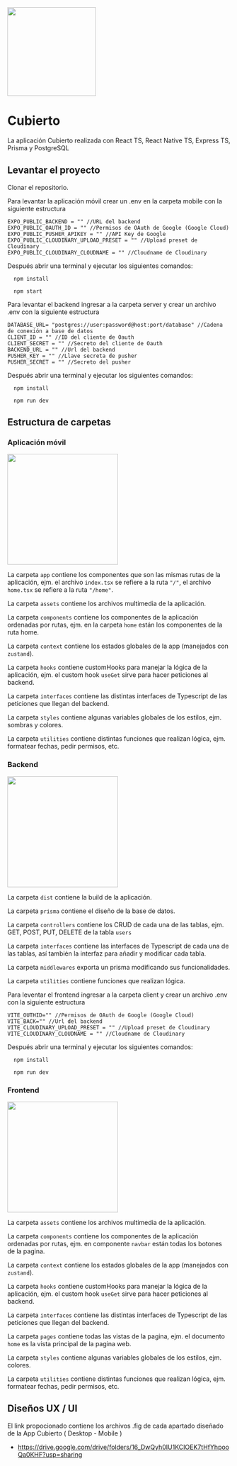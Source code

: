 <img width="200" src="https://cdn.discordapp.com/attachments/1141371465883721890/1152996953563607131/adaptive-icon.png?ex=655a3097&is=6547bb97&hm=41f9287094a4c9d4af3951de3e68ba7f25b796174ed058cfb295e491eba96cc7&" />

# Cubierto

La aplicación Cubierto realizada con React TS, React Native TS, Express TS, Prisma y PostgreSQL

## Levantar el proyecto

Clonar el repositorio.

Para levantar la aplicación móvil crear un .env en la carpeta mobile con la siguiente estructura

```env
EXPO_PUBLIC_BACKEND = "" //URL del backend
EXPO_PUBLIC_OAUTH_ID = "" //Permisos de OAuth de Google (Google Cloud)
EXPO_PUBLIC_PUSHER_APIKEY = "" //API Key de Google
EXPO_PUBLIC_CLOUDINARY_UPLOAD_PRESET = "" //Upload preset de Cloudinary
EXPO_PUBLIC_CLOUDINARY_CLOUDNAME = "" //Cloudname de Cloudinary
```

Después abrir una terminal y ejecutar los siguientes comandos:

```command
  npm install
```
```command
  npm start
```

Para levantar el backend ingresar a la carpeta server y crear un archivo .env con la siguiente estructura

```env
DATABASE_URL= "postgres://user:password@host:port/database" //Cadena de conexión a base de datos
CLIENT_ID = "" //ID del cliente de Oauth
CLIENT_SECRET = "" //Secreto del cliente de Oauth
BACKEND_URL = "" //Url del backend
PUSHER_KEY = "" //Llave secreta de pusher
PUSHER_SECRET = "" //Secreto del pusher
```

Después abrir una terminal y ejecutar los siguientes comandos:

```command
  npm install
```
```command
  npm run dev
```

## Estructura de carpetas
### Aplicación móvil

<img width="250" src="https://media.discordapp.net/attachments/1141371465883721890/1170797698354532412/image.png?ex=655a5953&is=6547e453&hm=8b027f68639f00d76b66337a0d45931a1a1cbd9489d13a406fc19a26e341e591&=" />

La carpeta `app` contiene los componentes que son las mismas rutas de la aplicación, ejm. el archivo `index.tsx` se refiere a la ruta `"/"`, el archivo `home.tsx` se refiere a la ruta `"/home"`.

La carpeta `assets` contiene los archivos multimedia de la aplicación.

La carpeta `components` contiene los componentes de la aplicación ordenadas por rutas, ejm. en la carpeta `home` están los componentes de la ruta home.

La carpeta `context` contiene los estados globales de la app (manejados con `zustand`).

La carpeta `hooks` contiene customHooks para manejar la lógica de la aplicación, ejm. el custom hook `useGet` sirve para hacer peticiones al backend.

La carpeta `interfaces` contiene las distintas interfaces de Typescript de las peticiones que llegan del backend.

La carpeta `styles` contiene algunas variables globales de los estilos, ejm. sombras y colores.

La carpeta `utilities` contiene distintas funciones que realizan lógica, ejm. formatear fechas, pedir permisos, etc.

### Backend

<img width="250" src="https://cdn.discordapp.com/attachments/1141371465883721890/1170799909004398683/image.png?ex=655a5b62&is=6547e662&hm=731bb2ae617a2628beab52da9a660c5478fe19e2564c9b23f9b173caf313c03d&" />

La carpeta `dist` contiene la build de la aplicación.

La carpeta `prisma` contiene el diseño de la base de datos.

La carpeta `controllers` contiene los CRUD de cada una de las tablas, ejm. GET, POST, PUT, DELETE de la tabla `users`

La carpeta `interfaces` contiene las interfaces de Typescript de cada una de las tablas, así también la interfaz para añadir y modificar cada tabla.

La carpeta `middlewares` exporta un prisma modificando sus funcionalidades.

La carpeta `utilities` contiene funciones que realizan lógica.


Para leventar el frontend ingresar a la carpeta client y crear un archivo .env con la siguiente estructura

```env
VITE_OUTHID="" //Permisos de OAuth de Google (Google Cloud)
VITE_BACK="" //Url del backend
VITE_CLOUDINARY_UPLOAD_PRESET = "" //Upload preset de Cloudinary
VITE_CLOUDINARY_CLOUDNAME = "" //Cloudname de Cloudinary
```

Después abrir una terminal y ejecutar los siguientes comandos:

```command
  npm install
```
```command
  npm run dev
```
### Frontend

<img width="250" src="https://cdn.discordapp.com/attachments/1141371465883721890/1170808936996278383/image.png?ex=655a63cb&is=6547eecb&hm=5590d4524d791d49b648db3c129ec2e34df937cd8f1784b1c79289a2a33fa272&" />

La carpeta `assets` contiene los archivos multimedia de la aplicación.

La carpeta `components` contiene los componentes de la aplicación ordenadas por rutas, ejm. en componente `navbar` están todas los botones de la pagina.

La carpeta `context` contiene los estados globales de la app (manejados con `zustand`).

La carpeta `hooks` contiene customHooks para manejar la lógica de la aplicación, ejm. el custom hook `useGet` sirve para hacer peticiones al backend.

La carpeta `interfaces` contiene las distintas interfaces de Typescript de las peticiones que llegan del backend.

La carpeta `pages` contiene todas las vistas de la pagina, ejm. el documento `home` es la vista principal de la pagina web.

La carpeta `styles` contiene algunas variables globales de los estilos, ejm. colores.

La carpeta `utilities` contiene distintas funciones que realizan lógica, ejm. formatear fechas, pedir permisos, etc.


## Diseños UX / UI

El link propocionado contiene los archivos .fig de cada apartado diseñado de la App Cubierto ( Desktop - Mobile )

- https://drive.google.com/drive/folders/16_DwQyh0IU1KCIOEK7tHfYhpooQa0KHF?usp=sharing 
